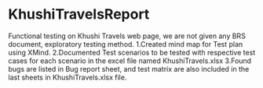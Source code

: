 # KhushiTravelsReport
Functional testing on Khushi Travels web page, we are not given any BRS document, exploratory testing method.
1.Created mind map for Test plan using XMind.
2.Documented Test scenarios to be tested with respective test cases for each scenario in the excel file named KhushiTravels.xlsx
3.Found bugs are listed in Bug report sheet, and test matrix are also included in the last sheets in KhushiTravels.xlsx file.
